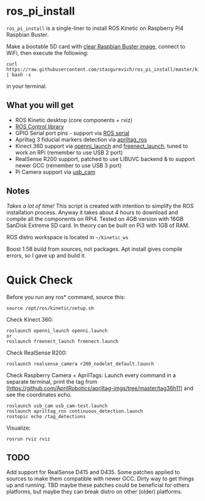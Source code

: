 # ros_pi_install

`ros_pi_install` is a single-liner to install ROS Kinetic on Raspberry Pi4 Raspbian Buster.

Make a bootable SD card with  [clear Raspbian Buster image](https://www.raspberrypi.org/downloads/), connect to WiFi, then execute the following:
```
curl https://raw.githubusercontent.com/stasgurevich/ros_pi_install/master/kinetic_buster_install.sh | bash -s
```
in your terminal. 

## What you will get

- ROS Kinetic desktop (core components + rviz)
- [ROS Control library](http://wiki.ros.org/ros_control)
- GPIO Serial port pins - support via [ROS serial](http://wiki.ros.org/serial)
- Apriltag 3 fiducial markers detection via [apriltag_ros](http://wiki.ros.org/apriltag_ros)
- Kinect 360 support via [openni_launch](http://wiki.ros.org/openni_launch) and [freenect_launch](http://wiki.ros.org/freenect_launch), tuned to work on RPi (remember to use USB 2 port)
- RealSense R200 support, patched to use LIBUVC backend & to support newer GCC (remember to use USB 3 port)
- Pi Camera support via [usb_cam](http://wiki.ros.org/usb_cam)

## Notes

*Takes a lot of time!* This script is created with intention to simplify the ROS installation process. Anyway it takes about 4 hours to download and compile all the components on RPi4. Tested on 4GB version with 16GB SanDisk Extreme SD card. In theory can be built on Pi3 with 1GB of RAM.

ROS distro workspace is located in `~/kinetic_ws`

Boost 1.58 build from sources, not packages. Apt install gives compile errors, so I gave up and build it.

# Quick Check
Before you run any ros* command, source this:
```
source /opt/ros/kinetic/setup.sh
```
Check Kinect 360:
```
roslaunch openni_launch openni.launch
or
roslaunch freenect_launch freenect.launch
```
Check RealSense R200:
```
roslaunch realsense_camera r200_nodelet_default.launch
```
Check Raspberry Camera + AprilTags:
Launch every command in a separate terminal, print the tag from [https://github.com/AprilRobotics/apriltag-imgs/tree/master/tag36h11] and see the coordinates echo.
```
roslaunch usb_cam usb_cam-test.launch
roslaunch apriltag_ros continuous_detection.launch
rostopic echo /tag_detections
```
Visualize:
```
rosrun rviz rviz
```

## TODO

Add support for RealSense D415 and D435. 
Some patches applied to sources to make them compatible with newer GCC. Dirty way to get things up and running.
TBD maybe these patches could be beneficial for others platforms, but maybe they can break distro on other (older) platforms.

